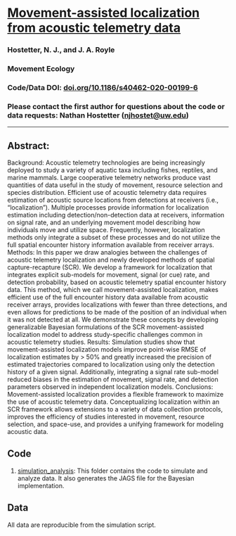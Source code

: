 # [Movement-assisted localization from acoustic telemetry data](https://doi.org/10.1186/s40462-020-00199-6)

### Hostetter, N. J., and J. A. Royle

### Movement Ecology

### Code/Data DOI: [doi.org/10.1186/s40462-020-00199-6](https://doi.org/10.1186/s40462-020-00199-6)

### Please contact the first author for questions about the code or data requests: Nathan Hostetter (njhostet@uw.edu)
__________________________________________________________________________________________________________________________________________

## Abstract:
Background: Acoustic telemetry technologies are being increasingly deployed to study a variety of aquatic taxa including fishes, reptiles, and marine mammals. Large cooperative telemetry networks produce vast quantities of data useful in the study of movement, resource selection and species distribution. Efficient use of acoustic telemetry data requires estimation of acoustic source locations from detections at receivers (i.e., “localization”). Multiple processes provide information for localization estimation including detection/non-detection data at receivers, information on signal rate, and an underlying movement model describing how individuals move and utilize space. Frequently, however, localization methods only integrate a subset of these processes and do not utilize the full spatial encounter history information available from receiver arrays.
Methods: In this paper we draw analogies between the challenges of acoustic telemetry localization and newly developed methods of spatial capture-recapture (SCR). We develop a framework for localization that integrates explicit sub-models for movement, signal (or cue) rate, and detection probability, based on acoustic telemetry spatial encounter history data. This method, which we call movement-assisted localization, makes efficient use of the full encounter history data available from acoustic receiver arrays, provides localizations with fewer than three detections, and even allows for predictions to be made of the position of an individual when it was not detected at all. We demonstrate these concepts by developing generalizable Bayesian formulations of the SCR movement-assisted localization model to address study-specific challenges common in acoustic telemetry studies.
Results: Simulation studies show that movement-assisted localization models improve point-wise RMSE of localization estimates by > 50% and greatly increased the precision of estimated trajectories compared to localization using only the detection history of a given signal. Additionally, integrating a signal rate sub-model reduced biases in the estimation of movement, signal rate, and detection parameters observed in independent localization models.
Conclusions: Movement-assisted localization provides a flexible framework to maximize the use of acoustic telemetry data. Conceptualizing localization within an SCR framework allows extensions to a variety of data collection protocols, improves the efficiency of studies interested in movement, resource selection, and space-use, and provides a unifying framework for modeling acoustic data.

## Code 
1. [simulation_analysis](./simulation_analysis/): This folder contains the code to simulate and analyze data. It also generates the JAGS file for the Bayesian implementation.

## Data
All data are reproducible from the simulation script. 
